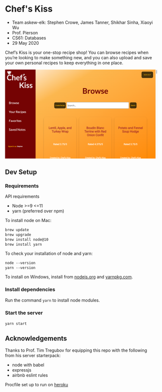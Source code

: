 # Chef's Kiss

 * Team askew-elk: Stephen Crowe, James Tanner, Shikhar Sinha, Xiaoyi Wu
 * Prof. Pierson
 * CS61: Databases
 * 29 May 2020

Chef’s Kiss is your one-stop recipe shop! You can browse recipes when you’re looking to make something new, and you can also upload and save your own personal recipes to keep everything in one place.

![screenshot](data/browse_screenshot.png)

## Dev Setup

### Requirements

API requirements

* Node >=9 <=11
* yarn (preferred over npm)

To install node on Mac:
```
brew update
brew upgrade
brew install node@10
brew install yarn
```

To check your installation of node and yarn:
```
node --version
yarn --version
```

To install on Windows, install from [nodejs.org](https://nodejs.org/en/) and [yarnpkg.com](https://classic.yarnpkg.com/en/).

### Install dependencies

Run the command `yarn` to install node modules.

### Start the server

`yarn start`

## Acknowledgements

Thanks to Prof. Tim Tregubov for equipping this repo with the following from his server starterpack:

* node with babel
* expressjs
* airbnb eslint rules

Procfile set up to run on [heroku](https://devcenter.heroku.com/articles/getting-started-with-nodejs#deploy-the-app)
